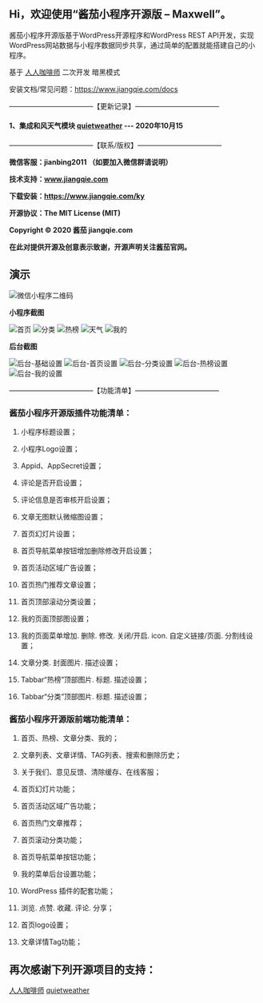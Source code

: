 
## Hi，欢迎使用“酱茄小程序开源版 – Maxwell”。

酱茄小程序开源版基于WordPress开源程序和WordPress REST API开发，实现WordPress网站数据与小程序数据同步共享，通过简单的配置就能搭建自己的小程序。

基于 [人人咖啡师](https://github.com/longwenjunjie/jiangqie_kafei) 二次开发  暗黑模式


安装文档/常见问题：https://www.jiangqie.com/docs


————————————【更新记录】————————————

#### 1、集成和风天气模块 [quietweather](https://github.com/myvin/quietweather)      --- 2020年10月15




————————————【联系/版权】————————————

**微信客服：jianbing2011 （如要加入微信群请说明）**

**技术支持：www.jiangqie.com**

**下载安装：https://www.jiangqie.com/ky**

**开源协议：The MIT License (MIT)**

**Copyright © 2020 酱茄 jiangqie.com**

**在此对提供开源及创意表示致谢，开源声明关注酱茄官网。**


## 演示

![微信小程序二维码](https://github.com/imaxwellCN/jiangqie_kafei_maxwell/blob/master/screenshot/code.png) 


**小程序截图**

![首页](https://github.com/imaxwellCN/jiangqie_kafei_maxwell/blob/master/screenshot/Home.png)
![分类](https://github.com/imaxwellCN/jiangqie_kafei_maxwell/blob/master/screenshot/Type.png)
![热榜](https://github.com/imaxwellCN/jiangqie_kafei_maxwell/blob/master/screenshot/Hot.png)
![天气](https://github.com/imaxwellCN/jiangqie_kafei_maxwell/blob/master/screenshot/Weather.png)
![我的](https://github.com/imaxwellCN/jiangqie_kafei_maxwell/blob/master/screenshot/My.png)

**后台截图**

![后台-基础设置](https://github.com/imaxwellCN/jiangqie_kafei_maxwell/blob/master/screenshot/%E5%90%8E%E5%8F%B0-%E5%9F%BA%E7%A1%80%E8%AE%BE%E7%BD%AE.png)
![后台-首页设置](https://github.com/imaxwellCN/jiangqie_kafei_maxwell/blob/master/screenshot/%E5%90%8E%E5%8F%B0-%E9%A6%96%E9%A1%B5%E8%AE%BE%E7%BD%AE.png)
![后台-分类设置](https://github.com/imaxwellCN/jiangqie_kafei_maxwell/blob/master/screenshot/%E5%90%8E%E5%8F%B0-%E5%88%86%E7%B1%BB%E8%AE%BE%E7%BD%AE.png)
![后台-热榜设置](https://github.com/imaxwellCN/jiangqie_kafei_maxwell/blob/master/screenshot/%E5%90%8E%E5%8F%B0-%E7%83%AD%E6%A6%9C%E8%AE%BE%E7%BD%AE.png)
![后台-我的设置](https://github.com/imaxwellCN/jiangqie_kafei_maxwell/blob/master/screenshot/%E5%90%8E%E5%8F%B0-%E6%88%91%E7%9A%84%E8%AE%BE%E7%BD%AE.png)


————————————【功能清单】————————————

### 酱茄小程序开源版插件功能清单：

1. 小程序标题设置；

2. 小程序Logo设置；

3. Appid、AppSecret设置；

4. 评论是否开启设置；

5. 评论信息是否审核开启设置；

6. 文章无图默认微缩图设置；

7. 首页幻灯片设置；

8. 首页导航菜单按钮增加删除修改开启设置；

9. 首页活动区域广告设置；

10. 首页热门推荐文章设置；

11. 首页顶部滚动分类设置；

12. 我的页面顶部图设置；

13. 我的页面菜单增加. 删除. 修改. 关闭/开启. icon. 自定义链接/页面. 分割线设置；

14. 文章分类. 封面图片. 描述设置；

15. Tabbar“热榜”顶部图片. 标题. 描述设置；

16. Tabbar“分类”顶部图片. 标题. 描述设置；


### 酱茄小程序开源版前端功能清单：

1. 首页、热榜、文章分类、我的；

2. 文章列表、文章详情、TAG列表、搜索和删除历史；

3. 关于我们、意见反馈、清除缓存、在线客服；

4. 首页幻灯片功能；

5. 首页活动区域广告功能；

6. 首页热门文章推荐；

7. 首页滚动分类功能；

8. 首页导航菜单按钮功能；

9. 我的菜单后台设置功能；

10. WordPress 插件的配套功能；

11. 浏览. 点赞. 收藏. 评论. 分享；

12. 首页logo设置；

13. 文章详情Tag功能；


## 再次感谢下列开源项目的支持：
[人人咖啡师](https://github.com/longwenjunjie/jiangqie_kafei) 
[quietweather](https://github.com/myvin/quietweather)
